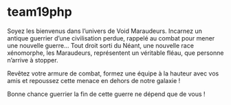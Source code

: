 team19php
=========

Soyez les bienvenus dans l’univers de Void Maraudeurs. Incarnez un antique guerrier d’une civilisation perdue, rappelé au combat pour mener une nouvelle guerre… Tout droit sorti du Néant, une nouvelle race xénomorphe, les Maraudeurs, représentent un véritable fléau, que personne n’arrive à stopper.

Revêtez votre armure de combat, formez une équipe à la hauteur avec vos amis et repoussez cette menace en dehors de notre galaxie !

Bonne chance guerrier la fin de cette guerre ne dépend que de vous !
